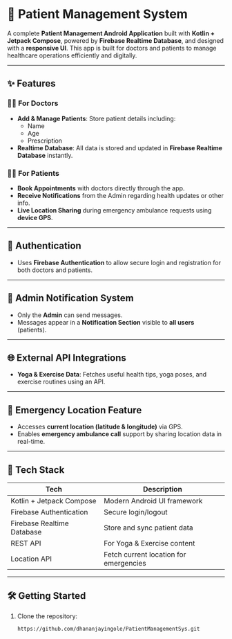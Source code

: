 # 🏥 Patient Management System

A complete **Patient Management Android Application** built with **Kotlin + Jetpack Compose**, powered by **Firebase Realtime Database**, and designed with a **responsive UI**. This app is built for doctors and patients to manage healthcare operations efficiently and digitally.

---

## ✨ Features

### 👩‍⚕️ For Doctors
- **Add & Manage Patients**: Store patient details including:
  - Name
  - Age
  - Prescription
- **Realtime Database**: All data is stored and updated in **Firebase Realtime Database** instantly.

### 👨‍⚕️ For Patients
- **Book Appointments** with doctors directly through the app.
- **Receive Notifications** from the Admin regarding health updates or other info.
- **Live Location Sharing** during emergency ambulance requests using **device GPS**.

---

## 🔐 Authentication
- Uses **Firebase Authentication** to allow secure login and registration for both doctors and patients.

---

## 🔔 Admin Notification System
- Only the **Admin** can send messages.
- Messages appear in a **Notification Section** visible to **all users** (patients).

---

## 🌐 External API Integrations
- **Yoga & Exercise Data**: Fetches useful health tips, yoga poses, and exercise routines using an API.

---

## 📍 Emergency Location Feature
- Accesses **current location (latitude & longitude)** via GPS.
- Enables **emergency ambulance call** support by sharing location data in real-time.

---

## 🧩 Tech Stack

| Tech | Description |
|------|-------------|
| Kotlin + Jetpack Compose | Modern Android UI framework |
| Firebase Authentication | Secure login/logout |
| Firebase Realtime Database | Store and sync patient data |
| REST API | For Yoga & Exercise content |
| Location API | Fetch current location for emergencies |

---

## 🛠️ Getting Started

1. Clone the repository:
   ```bash
   https://github.com/dhananjayingole/PatientManagementSys.git
